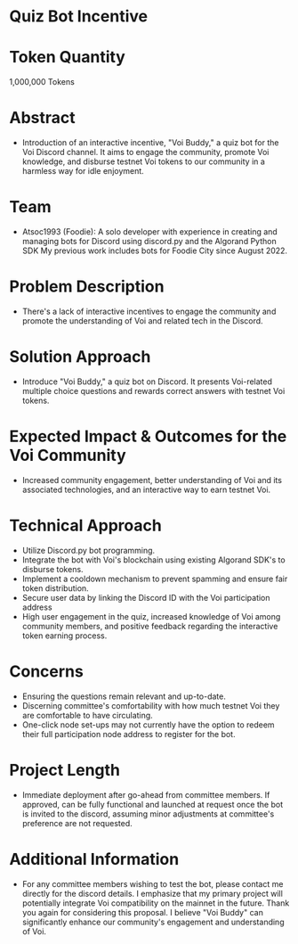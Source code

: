 # Quiz Bot Incentive

# Token Quantity
1,000,000 Tokens

# Abstract
- Introduction of an interactive incentive, "Voi Buddy," a quiz bot for the Voi Discord channel. It aims to engage the community, promote Voi knowledge, and disburse testnet Voi tokens to our community in a harmless way for idle enjoyment.

# Team
- Atsoc1993 (Foodie): A solo developer with experience in creating and managing bots for Discord using discord.py and the Algorand Python SDK My previous work includes bots for Foodie City since August 2022.

# Problem Description
- There's a lack of interactive incentives to engage the community and promote the understanding of Voi and related tech in the Discord.

# Solution Approach
- Introduce "Voi Buddy," a quiz bot on Discord. It presents Voi-related multiple choice questions and rewards correct answers with testnet Voi tokens.

# Expected Impact & Outcomes for the Voi Community
- Increased community engagement, better understanding of Voi and its associated technologies, and an interactive way to earn testnet Voi.

# Technical Approach
- Utilize Discord.py bot programming.
- Integrate the bot with Voi's blockchain using existing Algorand SDK's to disburse tokens.
- Implement a cooldown mechanism to prevent spamming and ensure fair token distribution.
- Secure user data by linking the Discord ID with the Voi participation address
- High user engagement in the quiz, increased knowledge of Voi among community members, and positive feedback regarding the interactive token earning process.

# Concerns
- Ensuring the questions remain relevant and up-to-date.
- Discerning committee's comfortability with how much testnet Voi they are comfortable to have circulating.
- One-click node set-ups may not currently have the option to redeem their full participation node address to register for the bot.

# Project Length
- Immediate deployment after go-ahead from committee members. If approved, can be fully functional and launched at request once the bot is invited to the discord, assuming minor adjustments at committee's preference are not requested.

# Additional Information
- For any committee members wishing to test the bot, please contact me directly for the discord details. I emphasize that my primary project will potentially integrate Voi compatibility on the mainnet in the future. Thank you again for considering this proposal. I believe "Voi Buddy" can significantly enhance our community's engagement and understanding of Voi.

